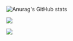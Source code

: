   ![Anurag's GitHub stats](https://github-readme-stats.vercel.app/api?username=Everton09Dev&show_icons=true&theme=radical)
<div>

  <a href="https://www.instagram.com/?next=%2F"><img src="https://img.shields.io/badge/Instagram-E4405F?style=for-the-badge&logo=instagram&logoColor=white"></a>
 </div>
 <div>
  <img src="https://img.shields.io/badge/C-00599C?style=for-the-badge&logo=c&logoColor=white"></a>
 </div>  

